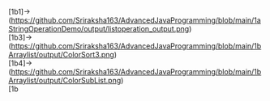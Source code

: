 [1b1]->(https://github.com/Sriraksha163/AdvancedJavaProgramming/blob/main/1aStringOperationDemo/output/listoperation_output.png)                            
[1b3]->(https://github.com/Sriraksha163/AdvancedJavaProgramming/blob/main/1bArraylist/output/ColorSort3.png)                                
[1b4]->(https://github.com/Sriraksha163/AdvancedJavaProgramming/blob/main/1bArraylist/output/ColorSubList.png)                   
[1b

